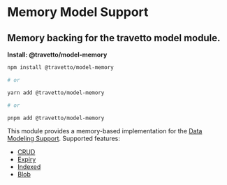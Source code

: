 <!-- This file was generated by @travetto/doc and should not be modified directly -->
<!-- Please modify https://github.com/travetto/travetto/tree/main/module/model-memory/DOC.tsx and execute "trv doc" to rebuild -->
# Memory Model Support

## Memory backing for the travetto model module.

**Install: @travetto/model-memory**
```bash
npm install @travetto/model-memory

# or

yarn add @travetto/model-memory

# or

pnpm add @travetto/model-memory
```

This module provides a memory-based implementation for the [Data Modeling Support](https://github.com/travetto/travetto/tree/main/module/model#readme "Datastore abstraction for core operations."). Supported features:
   *  [CRUD](https://github.com/travetto/travetto/tree/main/module/model/src/types/crud.ts#L11)
   *  [Expiry](https://github.com/travetto/travetto/tree/main/module/model/src/types/expiry.ts#L10)
   *  [Indexed](https://github.com/travetto/travetto/tree/main/module/model/src/types/indexed.ts#L11)
   *  [Blob](https://github.com/travetto/travetto/tree/main/module/model/src/types/blob.ts#L8)
